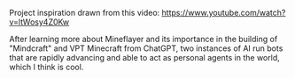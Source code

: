 Project inspiration drawn from this video: https://www.youtube.com/watch?v=ltWosy4Z0Kw

After learning more about Mineflayer and its importance in the building of "Mindcraft" and VPT Minecraft from ChatGPT, two instances of AI run bots that are rapidly advancing and able to act as personal agents in the world, which I think is cool.

